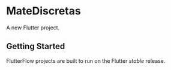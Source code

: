 # MateDiscretas

A new Flutter project.

## Getting Started

FlutterFlow projects are built to run on the Flutter _stable_ release.
